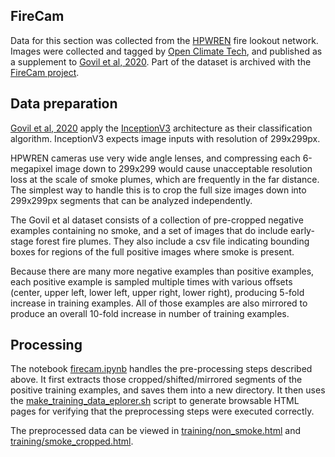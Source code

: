## FireCam

Data for this section was collected from the [HPWREN](https://hpwren.ucsd.edu/) fire lookout network. Images were collected and tagged by [Open Climate Tech](https://openclimatetech.org/), and published as a supplement to [Govil et al, 2020](https://doi.org/10.3390/rs12010166 "Govil, K.; Welch, M.L.; Ball, J.T.; Pennypacker, C.R. Preliminary Results from a Wildfire Detection System Using Deep Learning on Remote Camera Images. Remote Sens. 2020, 12, 166."). Part of the dataset is archived with the [FireCam project](https://github.com/open-climate-tech/firecam/tree/master/datasets/2019a).

## Data preparation

[Govil et al, 2020](https://doi.org/10.3390/rs12010166 "Govil, K.; Welch, M.L.; Ball, J.T.; Pennypacker, C.R. Preliminary Results from a Wildfire Detection System Using Deep Learning on Remote Camera Images. Remote Sens. 2020, 12, 166.") apply the [InceptionV3](https://www.tensorflow.org/api_docs/python/tf/keras/applications/InceptionV3) architecture as their classification algorithm. InceptionV3 expects image inputs with resolution of 299x299px.

HPWREN cameras use very wide angle lenses, and compressing each 6-megapixel image down to 299x299 would cause unacceptable resolution loss at the scale of smoke plumes, which are frequently in the far distance. The simplest way to handle this is to crop the full size images down into 299x299px segments that can be analyzed independently.

The Govil et al dataset consists of a collection of pre-cropped negative examples containing no smoke, and a set of images that do include early-stage forest fire plumes. They also include a csv file indicating bounding boxes for regions of the full positive images where smoke is present.

Because there are many more negative examples than positive examples, each positive example is sampled multiple times with various offsets (center, upper left, lower left, upper right, lower right), producing 5-fold increase in training examples. All of those examples are also mirrored to produce an overall 10-fold increase in number of training examples.

## Processing

The notebook [firecam.ipynb](./firecam.ipynb) handles the pre-processing steps described above.
It first extracts those cropped/shifted/mirrored segments of the positive training examples, and saves them into a new directory. It then uses the [make_training_data_eplorer.sh](./make_training_data_explorer.sh) script to generate browsable HTML pages for verifying that the preprocessing steps were executed correctly.

The preprocessed data can be viewed in [training/non_smoke.html](https://htmlpreview.github.io/?https://raw.githubusercontent.com/jperryhouts/AlertWildfire/main/firecam/training/non_smoke.html) and [training/smoke_cropped.html](https://htmlpreview.github.io/?https://raw.githubusercontent.com/jperryhouts/AlertWildfire/main/firecam/training/smoke_cropped.html).